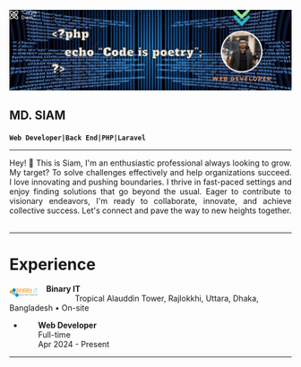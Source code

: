 ![Banner](imgs/banner.gif)  

## __MD. SIAM__  
**`Web Developer|Back End|PHP|Laravel`**  
___

<div style="text-align: justify;">
Hey! 👋 This is Siam, I'm an enthusiastic professional always looking to grow. My target? To solve challenges effectively and help organizations succeed. I love innovating and pushing boundaries. I thrive in fast-paced settings and enjoy finding solutions that go beyond the usual. Eager to contribute to visionary endeavors, I'm ready to collaborate, innovate, and achieve collective success. Let's connect and pave the way to new heights together.
</div><br>

___
# Experience

<img align="left" alt="binary-it" width="50px" src="imgs/logo.png" style="margin-top:8px">&nbsp;&nbsp;&nbsp;&nbsp;__Binary IT__  
&nbsp;&nbsp;&nbsp;&nbsp;&nbsp;&nbsp;&nbsp;&nbsp;&nbsp;&nbsp;&nbsp;&nbsp;&nbsp;&nbsp;&nbsp;&nbsp;&nbsp;Tropical Alauddin Tower, Rajlokkhi, Uttara, Dhaka, Bangladesh • On-site  

- &nbsp;&nbsp;&nbsp;&nbsp;&nbsp;&nbsp;&nbsp;__Web Developer__  
&nbsp;&nbsp;&nbsp;&nbsp;&nbsp;&nbsp;&nbsp;Full-time  
&nbsp;&nbsp;&nbsp;&nbsp;&nbsp;&nbsp;&nbsp;Apr 2024 - Present
___